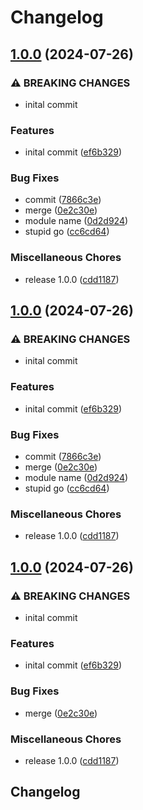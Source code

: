 # Changelog

## [1.0.0](https://github.com/VU-ASE/roverrtc/compare/v1.0.0...v1.0.0) (2024-07-26)


### ⚠ BREAKING CHANGES

* inital commit

### Features

* inital commit ([ef6b329](https://github.com/VU-ASE/roverrtc/commit/ef6b3294d6ae9101225a9282a65596e5859989e6))


### Bug Fixes

* commit ([7866c3e](https://github.com/VU-ASE/roverrtc/commit/7866c3ec4405098c8db051297b07305f81103325))
* merge ([0e2c30e](https://github.com/VU-ASE/roverrtc/commit/0e2c30ecf913fc86cc71dad058abe8328fec4103))
* module name ([0d2d924](https://github.com/VU-ASE/roverrtc/commit/0d2d92460866b13ecd94d73dcaf7e84d5b8b547a))
* stupid go ([cc6cd64](https://github.com/VU-ASE/roverrtc/commit/cc6cd64d52d5c146e9c096d341971c3246631451))


### Miscellaneous Chores

* release 1.0.0 ([cdd1187](https://github.com/VU-ASE/roverrtc/commit/cdd11870f53a95435aa770be8594eea9ede3518b))

## [1.0.0](https://github.com/VU-ASE/roverrtc/compare/v1.0.0...v1.0.0) (2024-07-26)


### ⚠ BREAKING CHANGES

* inital commit

### Features

* inital commit ([ef6b329](https://github.com/VU-ASE/roverrtc/commit/ef6b3294d6ae9101225a9282a65596e5859989e6))


### Bug Fixes

* commit ([7866c3e](https://github.com/VU-ASE/roverrtc/commit/7866c3ec4405098c8db051297b07305f81103325))
* merge ([0e2c30e](https://github.com/VU-ASE/roverrtc/commit/0e2c30ecf913fc86cc71dad058abe8328fec4103))
* module name ([0d2d924](https://github.com/VU-ASE/roverrtc/commit/0d2d92460866b13ecd94d73dcaf7e84d5b8b547a))
* stupid go ([cc6cd64](https://github.com/VU-ASE/roverrtc/commit/cc6cd64d52d5c146e9c096d341971c3246631451))


### Miscellaneous Chores

* release 1.0.0 ([cdd1187](https://github.com/VU-ASE/roverrtc/commit/cdd11870f53a95435aa770be8594eea9ede3518b))

## [1.0.0](https://github.com/VU-ASE/roverrtc/compare/v1.0.2...v1.0.0) (2024-07-26)


### ⚠ BREAKING CHANGES

* inital commit

### Features

* inital commit ([ef6b329](https://github.com/VU-ASE/roverrtc/commit/ef6b3294d6ae9101225a9282a65596e5859989e6))


### Bug Fixes

* merge ([0e2c30e](https://github.com/VU-ASE/roverrtc/commit/0e2c30ecf913fc86cc71dad058abe8328fec4103))


### Miscellaneous Chores

* release 1.0.0 ([cdd1187](https://github.com/VU-ASE/roverrtc/commit/cdd11870f53a95435aa770be8594eea9ede3518b))

## Changelog
